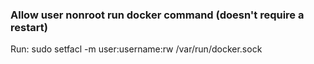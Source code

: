 ### Allow user nonroot run docker command (doesn't require a restart)
Run:
         sudo setfacl -m user:username:rw /var/run/docker.sock
